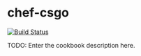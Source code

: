 # chef-csgo

[![Build Status](https://travis-ci.org/f0rkz/chef-csgo.svg?branch=master)](https://travis-ci.org/f0rkz/chef-csgo)

TODO: Enter the cookbook description here.
